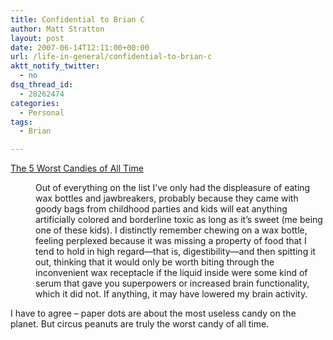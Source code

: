 ```yaml
---
title: Confidential to Brian C
author: Matt Stratton
layout: post
date: 2007-06-14T12:11:00+00:00
url: /life-in-general/confidential-to-brian-c
aktt_notify_twitter:
  - no
dsq_thread_id:
  - 28262474
categories:
  - Personal
tags:
  - Brian

---
```

[The 5 Worst Candies of All Time][1]

<div style="margin-left:40px;">
  Out of everything on the list I&#8217;ve only had the displeasure of eating wax bottles and jawbreakers, probably because they came with goody bags from childhood parties and kids will eat anything artificially colored and borderline toxic as long as it&#8217;s sweet (me being one of these kids). I distinctly remember chewing on a wax bottle, feeling perplexed because it was missing a property of food that I tend to hold in high regard—that is, digestibility—and then spitting it out, thinking that it would only be worth biting through the inconvenient wax receptacle if the liquid inside were some kind of serum that gave you superpowers or increased brain functionality, which it did not. If anything, it may have lowered my brain activity.
</div>

I have to agree &#8211; paper dots are about the most useless candy on the planet. But circus peanuts are truly the worst candy of all time.

 [1]: https://www.seriouseats.com/required_eating/2007/06/the-5-worst-candies-of-all-tim.html